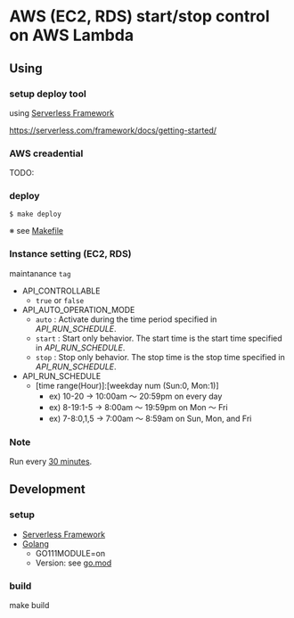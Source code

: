 # AWS (EC2, RDS) start/stop control on AWS Lambda


## Using


### setup deploy tool

using [Serverless Framework](https://serverless.com/)

https://serverless.com/framework/docs/getting-started/

### AWS creadential
TODO:

### deploy

`$ make deploy`

※ see [Makefile](https://github.com/sakuma/aws-sitter/blob/master/Makefile)


### Instance setting (EC2, RDS)

maintanance `tag`

* API_CONTROLLABLE
  * `true` or `false`
* API_AUTO_OPERATION_MODE
  * `auto` : Activate during the time period specified in _API_RUN_SCHEDULE_.
  * `start` : Start only behavior. The start time is the start time specified in _API_RUN_SCHEDULE_.
  * `stop` : Stop only behavior. The stop time is the stop time specified in _API_RUN_SCHEDULE_.
* API_RUN_SCHEDULE
  * [time range(Hour)]:[weekday num (Sun:0, Mon:1)]
    * ex) 10-20  -> 10:00am 〜 20:59pm on every day
    * ex) 8-19:1-5  -> 8:00am 〜 19:59pm on Mon 〜 Fri
    * ex) 7-8:0,1,5  -> 7:00am 〜 8:59am on Sun, Mon, and Fri

### Note
Run every [30 minutes](https://github.com/sakuma/aws-sitter/blob/master/serverless.yml#L42).


## Development

### setup

* [Serverless Framework](https://serverless.com/)
* [Golang](https://golang.org/doc/install)
  * GO111MODULE=on
  * Version: see [go.mod](https://github.com/sakuma/aws-sitter/blob/master/go.mod)

### build

make build
